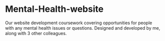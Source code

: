 # Mental-Health-website
Our website development coursework covering opportunities for people with any mental health issues or questions. Designed and developed by me, along with 3 other colleagues.
